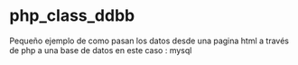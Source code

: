 # php_class_ddbb

Pequeño ejemplo de como pasan los datos desde una pagina html a través de php a una base de datos en este caso : mysql 
